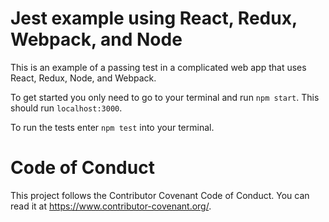 # Jest example using React, Redux, Webpack, and Node

This is an example of a passing test in a complicated web app that uses React, Redux, Node, and Webpack.

To get started you only need to go to your terminal and run `npm start`. This should run `localhost:3000`.

To run the tests enter `npm test` into your terminal.

# Code of Conduct

This project follows the Contributor Covenant Code of Conduct. You can read it at https://www.contributor-covenant.org/.
